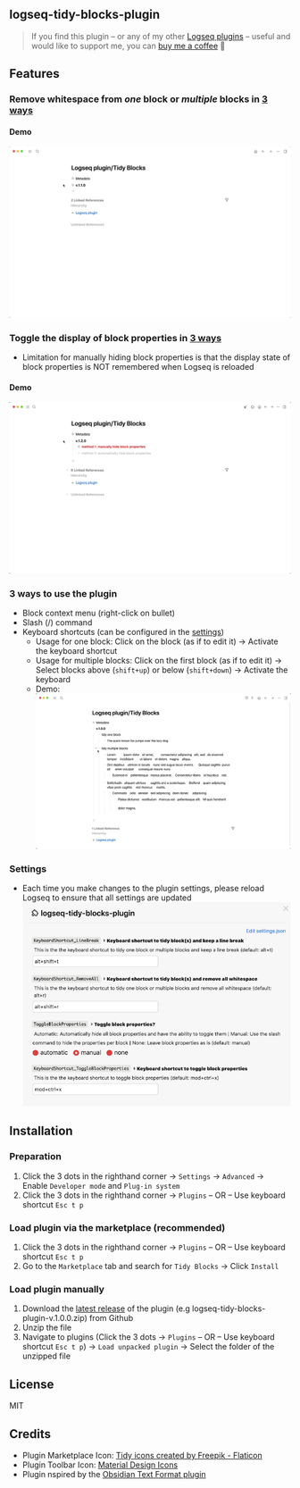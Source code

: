 ## logseq-tidy-blocks-plugin
> If you find this plugin – or any of my other [Logseq plugins](https://github.com/vyleung?tab=repositories&q=logseq&type=source) – useful and would like to support me, you can [buy me a coffee](https://www.buymeacoffee.com/vyleung) 🙂

## Features
### Remove whitespace from _one_ block or _multiple_ blocks in [3 ways](#3-ways-to-use-the-plugin)
#### Demo
![logseq-tidy-blocks-plugin v.1.1.0 demo](screenshots/logseq_tidy_blocks_v.1.1.0.gif)

### Toggle the display of block properties in [3 ways](#3-ways-to-use-the-plugin)
- Limitation for manually hiding block properties is that the display state of block properties is NOT remembered when Logseq is reloaded
#### Demo
![logseq-tidy-blocks-plugin v.1.2.0 demo](screenshots/logseq_tidy_blocks_v.1.2.0.gif)

### 3 ways to use the plugin
- Block context menu (right-click on bullet)
- Slash (/) command
- Keyboard shortcuts (can be configured in the [settings](#settings))
    - Usage for one block: Click on the block (as if to edit it) → Activate the keyboard shortcut
    - Usage for multiple blocks: Click on the first block (as if to edit it) → Select blocks above (`shift+up`) or below (`shift+down`) → Activate the keyboard
    - Demo: ![logseq-tidy-blocks-plugin keyboard shortcut demo](screenshots/logseq_tidy_blocks_keyboard_shortcut_demo.gif)

### Settings
- Each time you make changes to the plugin settings, please reload Logseq to ensure that all settings are updated  
![logseq-tidy-blocks-plugin settings](screenshots/logseq_tidy_blocks_settings.png)

## Installation
### Preparation
1. Click the 3 dots in the righthand corner → `Settings` → `Advanced` → Enable `Developer mode` and `Plug-in system`
2. Click the 3 dots in the righthand corner → `Plugins` – OR – Use keyboard shortcut `Esc t p`

### Load plugin via the marketplace (recommended)
1. Click the 3 dots in the righthand corner → `Plugins` – OR – Use keyboard shortcut `Esc t p`
2. Go to the `Marketplace` tab and search for `Tidy Blocks` → Click `Install`

### Load plugin manually
1. Download the [latest release](https://github.com/vyleung/logseq-tidy-blocks-plugin/releases) of the plugin (e.g logseq-tidy-blocks-plugin-v.1.0.0.zip) from Github
2. Unzip the file
3. Navigate to plugins (Click the 3 dots → `Plugins` – OR – Use keyboard shortcut `Esc t p`) → `Load unpacked plugin` → Select the folder of the unzipped file

## License
MIT

## Credits
- Plugin Marketplace Icon: <a href="https://www.flaticon.com/free-icons/tidy" title="tidy icons">Tidy icons created by Freepik - Flaticon</a>
- Plugin Toolbar Icon: [Material Design Icons](https://materialdesignicons.com/)
- Plugin nspired by the [Obsidian Text Format plugin](https://github.com/Benature/obsidian-text-format)
